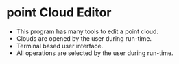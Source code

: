 ﻿# point Cloud Editor

* This program has many tools to edit a point cloud.
* Clouds are opened by the user during run-time.
* Terminal based user interface.
* All operations are selected by the user during run-time.
